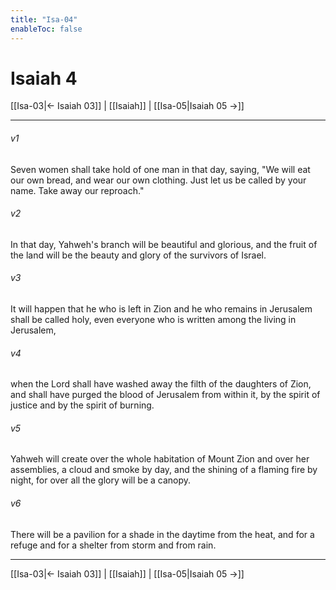 ```yaml
---
title: "Isa-04"
enableToc: false
---
```

# Isaiah 4

[[Isa-03|← Isaiah 03]] | [[Isaiah]] | [[Isa-05|Isaiah 05 →]]
***



###### v1 
Seven women shall take hold of one man in that day, saying, "We will eat our own bread, and wear our own clothing. Just let us be called by your name. Take away our reproach." 

###### v2 
In that day, Yahweh's branch will be beautiful and glorious, and the fruit of the land will be the beauty and glory of the survivors of Israel. 

###### v3 
It will happen that he who is left in Zion and he who remains in Jerusalem shall be called holy, even everyone who is written among the living in Jerusalem, 

###### v4 
when the Lord shall have washed away the filth of the daughters of Zion, and shall have purged the blood of Jerusalem from within it, by the spirit of justice and by the spirit of burning. 

###### v5 
Yahweh will create over the whole habitation of Mount Zion and over her assemblies, a cloud and smoke by day, and the shining of a flaming fire by night, for over all the glory will be a canopy. 

###### v6 
There will be a pavilion for a shade in the daytime from the heat, and for a refuge and for a shelter from storm and from rain.

***
[[Isa-03|← Isaiah 03]] | [[Isaiah]] | [[Isa-05|Isaiah 05 →]]
